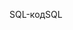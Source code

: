 <span data-ttu-id="6e5f4-101">SQL-код</span><span class="sxs-lookup"><span data-stu-id="6e5f4-101">SQL</span></span>